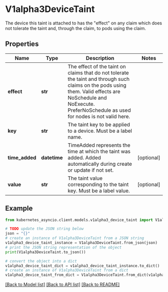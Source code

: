 # V1alpha3DeviceTaint

The device this taint is attached to has the \"effect\" on any claim which does not tolerate the taint and, through the claim, to pods using the claim.

## Properties

Name | Type | Description | Notes
------------ | ------------- | ------------- | -------------
**effect** | **str** | The effect of the taint on claims that do not tolerate the taint and through such claims on the pods using them. Valid effects are NoSchedule and NoExecute. PreferNoSchedule as used for nodes is not valid here. | 
**key** | **str** | The taint key to be applied to a device. Must be a label name. | 
**time_added** | **datetime** | TimeAdded represents the time at which the taint was added. Added automatically during create or update if not set. | [optional] 
**value** | **str** | The taint value corresponding to the taint key. Must be a label value. | [optional] 

## Example

```python
from kubernetes_asyncio.client.models.v1alpha3_device_taint import V1alpha3DeviceTaint

# TODO update the JSON string below
json = "{}"
# create an instance of V1alpha3DeviceTaint from a JSON string
v1alpha3_device_taint_instance = V1alpha3DeviceTaint.from_json(json)
# print the JSON string representation of the object
print(V1alpha3DeviceTaint.to_json())

# convert the object into a dict
v1alpha3_device_taint_dict = v1alpha3_device_taint_instance.to_dict()
# create an instance of V1alpha3DeviceTaint from a dict
v1alpha3_device_taint_from_dict = V1alpha3DeviceTaint.from_dict(v1alpha3_device_taint_dict)
```
[[Back to Model list]](../README.md#documentation-for-models) [[Back to API list]](../README.md#documentation-for-api-endpoints) [[Back to README]](../README.md)


